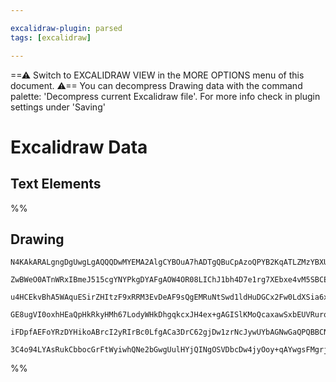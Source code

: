```yaml
---

excalidraw-plugin: parsed
tags: [excalidraw]

---
```

==⚠  Switch to EXCALIDRAW VIEW in the MORE OPTIONS menu of this document. ⚠== You can decompress Drawing data with the command palette: 'Decompress current Excalidraw file'. For more info check in plugin settings under 'Saving'


# Excalidraw Data

## Text Elements
%%
## Drawing
```compressed-json
N4KAkARALgngDgUwgLgAQQQDwMYEMA2AlgCYBOuA7hADTgQBuCpAzoQPYB2KqATLZMzYBXUtiRoIACyhQ4zZAHoFAc0JRJQgEYA6bGwC2CgF7N6hbEcK4OCtptbErHALRY8RMpWdx8Q1TdIEfARcZgRmBShcZQUebQBGAAYEmjoghH0EDihmbgBtcDBQMBKIEm4IAGUAcQAZWucAKzYAeTgAESEWgH0Aay14tgBJAHYAM1SSyFhECqCiOSR+Usxu

ZwBWeO0ATnWRxIBmeJ515cgYNYPkgDYAFgAOW4OR08LIChJ1bh4D7e1rg7XEbxe4vM5SBCEZTSb6/f6A4Gg15TCDWZTBbiJcHMKCkNi9BAAYTY+DYpAqAGJ4ghqdTJqVNLhsL1lHihBxiMTSeSJLjrMw4LhAtl6ZAxoR8PhKrAMRJBB5RRAcXiCQB1T6Sb7Y3H4hDSmCy9Dy8rgtnQjjhXJoeLgtiC7BqC7WxJYt4QVnCOBDYhW1B5AC64LG5Ey3

u4HCEkvBhA5WAquESirZHItzF9xRRM3EvDeAF9sQgEMRuNtSwd1ldHuDGCx2Fw0LdXSia6xOAA5ThibgjXbXa6JEbXaPMdrpKBF7hjAhhcGaYQcgCiwUy2V9EajbqEcGIuHHxetL3it22d228XWjfBRA4vXDkfwV7YzInaCn+DChVz4EDdFwcDg0q7tmGbQJIGTZhAO6kLeywMIQCAUAAQkyLLJpyJJkhUfIcAKQpZFA9IQNgIjClAQzjvo0oqkS

GE8ugVI0oxhHEaQpHkRkyHMh67LodyWHkDhgqkcxJH4ex+gAGISlKMoQcaxawSxbEUVRurqsQXxoHwhREaJ2TiapBL6oaSokiaOlKWJFEAErCOalrcDaFl6WRFFtEyjqOS6ikueJEmcFAEm4PoEpOqgyKQJZ+kUf52SVIQRjZjwTaRb5FEACpYFAACCRDKPW6DBGMBE+axVkZIBpA5axbAUGBuD7qg64Ps5ZXRRkC4ctlNV1SEjWoj1Ilta5GTdX

iFDpfAEFoYRzDYHikoABrcI2yRIrBc0LfgACa3DrC62gjDw1zrNcJywUYbAGNwGaQPQBBCNm8SfqVykZLZPGpr6EAzbBrIkPFiXfCl7qkAD45wHtf1g8QACybDEAgnW4JowSNW+M46f9vGYWgt0QIhJL9aQyiMgAFDw8QjNQvBUzTlPU6gyTrAAlIq1kIMokZChUJPkz8WK8Fc9PC0z2isxAL2taRhkIG0UB1mu96wcGwUIBzsZgxwyg3W6WQo2j

3C4o94LYAsRukCbbocGrFtWyiwhQNe2bGwgUulHYjQINgOSVDbcDw4jyOoy+qAYwgsFMgrjDpVd+C65mU0VGEwQ+3WirETiBiTbMaDNY+z7o9OEdusGBiVOkaecJOxdXqEOVpzHcd3pKn7gPmdDisE6ZfrmQA===
```
%%